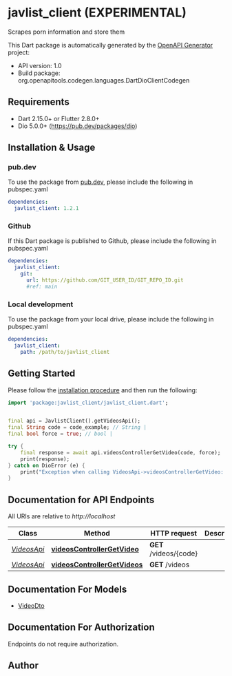 # javlist_client (EXPERIMENTAL)
Scrapes porn information and store them

This Dart package is automatically generated by the [OpenAPI Generator](https://openapi-generator.tech) project:

- API version: 1.0
- Build package: org.openapitools.codegen.languages.DartDioClientCodegen

## Requirements

* Dart 2.15.0+ or Flutter 2.8.0+
* Dio 5.0.0+ (https://pub.dev/packages/dio)

## Installation & Usage

### pub.dev
To use the package from [pub.dev](https://pub.dev), please include the following in pubspec.yaml
```yaml
dependencies:
  javlist_client: 1.2.1
```

### Github
If this Dart package is published to Github, please include the following in pubspec.yaml
```yaml
dependencies:
  javlist_client:
    git:
      url: https://github.com/GIT_USER_ID/GIT_REPO_ID.git
      #ref: main
```

### Local development
To use the package from your local drive, please include the following in pubspec.yaml
```yaml
dependencies:
  javlist_client:
    path: /path/to/javlist_client
```

## Getting Started

Please follow the [installation procedure](#installation--usage) and then run the following:

```dart
import 'package:javlist_client/javlist_client.dart';


final api = JavlistClient().getVideosApi();
final String code = code_example; // String | 
final bool force = true; // bool | 

try {
    final response = await api.videosControllerGetVideo(code, force);
    print(response);
} catch on DioError (e) {
    print("Exception when calling VideosApi->videosControllerGetVideo: $e\n");
}

```

## Documentation for API Endpoints

All URIs are relative to *http://localhost*

Class | Method | HTTP request | Description
------------ | ------------- | ------------- | -------------
[*VideosApi*](doc/VideosApi.md) | [**videosControllerGetVideo**](doc/VideosApi.md#videoscontrollergetvideo) | **GET** /videos/{code} | 
[*VideosApi*](doc/VideosApi.md) | [**videosControllerGetVideos**](doc/VideosApi.md#videoscontrollergetvideos) | **GET** /videos | 


## Documentation For Models

 - [VideoDto](doc/VideoDto.md)


## Documentation For Authorization

Endpoints do not require authorization.


## Author



